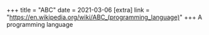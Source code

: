 +++
title = "ABC"
date = 2021-03-06
[extra]
link = "https://en.wikipedia.org/wiki/ABC_(programming_language)"
+++
A programming language

